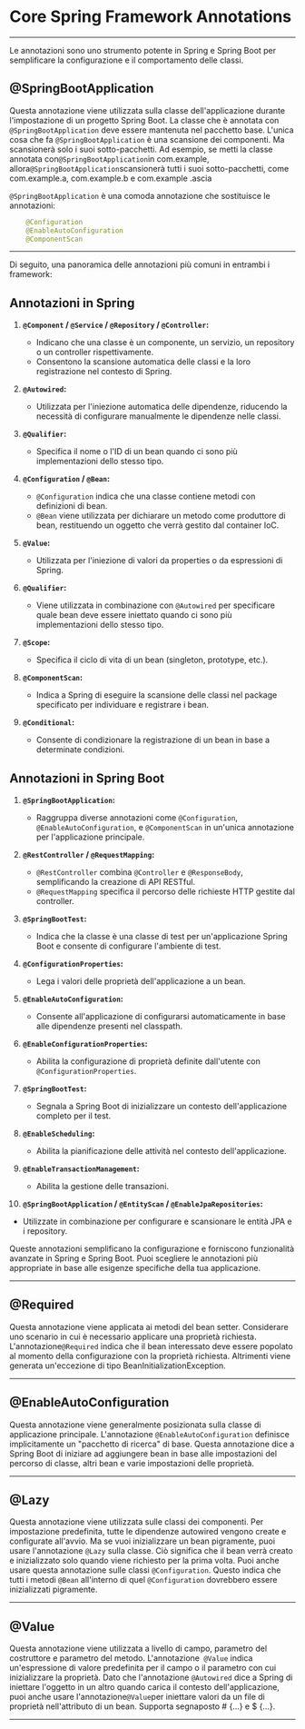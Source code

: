 # Core Spring Framework Annotations

---


Le annotazioni sono uno strumento potente in Spring e Spring Boot per semplificare la configurazione e il comportamento delle classi.

## @SpringBootApplication

Questa annotazione viene utilizzata sulla classe dell'applicazione durante l'impostazione di un progetto Spring Boot. La classe che è annotata con `@SpringBootApplication` deve essere mantenuta nel pacchetto base. L'unica cosa che fa `@SpringBootApplication` è una scansione dei componenti. Ma scansionerà solo i suoi sotto-pacchetti. Ad esempio, se metti la classe annotata con` @SpringBootApplication `in com.example, allora` @SpringBootApplication `scansionerà tutti i suoi sotto-pacchetti, come com.example.a, com.example.b e com.example .ascia

`@SpringBootApplication` è una comoda annotazione che sostituisce le annotazioni:

```java
    @Configuration
    @EnableAutoConfiguration
    @ComponentScan
```


---

Di seguito, una panoramica delle annotazioni più comuni in entrambi i framework:

## Annotazioni in Spring

1. **`@Component` / `@Service` / `@Repository` / `@Controller`:**
   - Indicano che una classe è un componente, un servizio, un repository o un controller rispettivamente.
   - Consentono la scansione automatica delle classi e la loro registrazione nel contesto di Spring.

2. **`@Autowired`:**
   - Utilizzata per l'iniezione automatica delle dipendenze, riducendo la necessità di configurare manualmente le dipendenze nelle classi.

3. **`@Qualifier`:**
   - Specifica il nome o l'ID di un bean quando ci sono più implementazioni dello stesso tipo.

4. **`@Configuration` / `@Bean`:**
   - `@Configuration` indica che una classe contiene metodi con definizioni di bean.
   - `@Bean` viene utilizzata per dichiarare un metodo come produttore di bean, restituendo un oggetto che verrà gestito dal container IoC.

5. **`@Value`:**
   - Utilizzata per l'iniezione di valori da properties o da espressioni di Spring.

6. **`@Qualifier`:**
   - Viene utilizzata in combinazione con `@Autowired` per specificare quale bean deve essere iniettato quando ci sono più implementazioni dello stesso tipo.

7. **`@Scope`:**
   - Specifica il ciclo di vita di un bean (singleton, prototype, etc.).

8. **`@ComponentScan`:**
   - Indica a Spring di eseguire la scansione delle classi nel package specificato per individuare e registrare i bean.

9. **`@Conditional`:**
   - Consente di condizionare la registrazione di un bean in base a determinate condizioni.

## Annotazioni in Spring Boot

1. **`@SpringBootApplication`:**
   - Raggruppa diverse annotazioni come `@Configuration`, `@EnableAutoConfiguration`, e `@ComponentScan` in un'unica annotazione per l'applicazione principale.

2. **`@RestController` / `@RequestMapping`:**
   - `@RestController` combina `@Controller` e `@ResponseBody`, semplificando la creazione di API RESTful.
   - `@RequestMapping` specifica il percorso delle richieste HTTP gestite dal controller.

3. **`@SpringBootTest`:**
   - Indica che la classe è una classe di test per un'applicazione Spring Boot e consente di configurare l'ambiente di test.

4. **`@ConfigurationProperties`:**
   - Lega i valori delle proprietà dell'applicazione a un bean.

5. **`@EnableAutoConfiguration`:**
   - Consente all'applicazione di configurarsi automaticamente in base alle dipendenze presenti nel classpath.

6. **`@EnableConfigurationProperties`:**
   - Abilita la configurazione di proprietà definite dall'utente con `@ConfigurationProperties`.

7. **`@SpringBootTest`:**
   - Segnala a Spring Boot di inizializzare un contesto dell'applicazione completo per il test.

8. **`@EnableScheduling`:**
   - Abilita la pianificazione delle attività nel contesto dell'applicazione.

9. **`@EnableTransactionManagement`:**
   - Abilita la gestione delle transazioni.

10. **`@SpringBootApplication` / `@EntityScan` / `@EnableJpaRepositories`:**

- Utilizzate in combinazione per configurare e scansionare le entità JPA e i repository.

Queste annotazioni semplificano la configurazione e forniscono funzionalità avanzate in Spring e Spring Boot. Puoi scegliere le annotazioni più appropriate in base alle esigenze specifiche della tua applicazione.

---


## @Required

Questa annotazione viene applicata ai metodi del bean setter. Considerare uno scenario in cui è necessario applicare una proprietà richiesta. L'annotazione`@Required` indica che il bean interessato deve essere popolato al momento della configurazione con la proprietà richiesta. Altrimenti viene generata un'eccezione di tipo BeanInitializationException.

---

## @EnableAutoConfiguration

Questa annotazione viene generalmente posizionata sulla classe di applicazione principale. L'annotazione `@EnableAutoConfiguration` definisce implicitamente un "pacchetto di ricerca" di base. Questa annotazione dice a Spring Boot di iniziare ad aggiungere bean in base alle impostazioni del percorso di classe, altri bean e varie impostazioni delle proprietà.

---

## @Lazy

Questa annotazione viene utilizzata sulle classi dei componenti. Per impostazione predefinita, tutte le dipendenze autowired vengono create e configurate all'avvio. Ma se vuoi inizializzare un bean pigramente, puoi usare l'annotazione `@Lazy` sulla classe. Ciò significa che il bean verrà creato e inizializzato solo quando viene richiesto per la prima volta. Puoi anche usare questa annotazione sulle classi `@Configuration`. Questo indica che tutti i metodi `@Bean` all'interno di quel `@Configuration` dovrebbero essere inizializzati pigramente.

---

## @Value

Questa annotazione viene utilizzata a livello di campo, parametro del costruttore e parametro del metodo. L'annotazione` @Value` indica un'espressione di valore predefinita per il campo o il parametro con cui inizializzare la proprietà. Dato che l'annotazione `@Autowired` dice a Spring di iniettare l'oggetto in un altro quando carica il contesto dell'applicazione, puoi anche usare l'annotazione` @Value `per iniettare valori da un file di proprietà nell'attributo di un bean. Supporta segnaposto # {...} e $ {...}.

---
